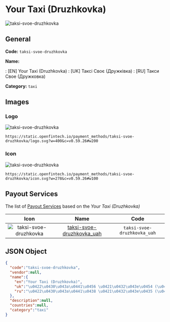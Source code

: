 
# Your Taxi (Druzhkovka) 
![taksi-svoe-druzhkovka](https://static.openfintech.io/payment_methods/taksi-svoe-druzhkovka/logo.svg?w=400&c=v0.59.26#w200)  

## General 
**Code:** `taksi-svoe-druzhkovka` 
 
**Name:** 
 
:	[EN] Your Taxi (Druzhkovka) 
:	[UK] Таксі Своє (Дружківка) 
:	[RU] Такси Свое (Дружковка) 
 
**Category:** `taxi` 
 

## Images 

### Logo 
![taksi-svoe-druzhkovka](https://static.openfintech.io/payment_methods/taksi-svoe-druzhkovka/logo.svg?w=400&c=v0.59.26#w200)  

```
https://static.openfintech.io/payment_methods/taksi-svoe-druzhkovka/logo.svg?w=400&c=v0.59.26#w200
```  

### Icon 
![taksi-svoe-druzhkovka](https://static.openfintech.io/payment_methods/taksi-svoe-druzhkovka/icon.svg?w=278&c=v0.59.26#w100)  

```
https://static.openfintech.io/payment_methods/taksi-svoe-druzhkovka/icon.svg?w=278&c=v0.59.26#w100
```  

## Payout Services 
 
The list of [Payout Services](/payout-services/) based on the _Your Taxi (Druzhkovka)_ 

|Icon|Name|Code| 
|:---:|:---:|:---:| 
|![taksi-svoe-druzhkovka](https://static.openfintech.io/payout_methods/taksi-svoe-druzhkovka/icon.svg?w=278&c=v0.59.26#w40) |[taksi-svoe-druzhkovka_uah](/payout-services/taksi-svoe-druzhkovka_uah/)|`taksi-svoe-druzhkovka_uah`| 
 

## JSON Object 

```json
{
  "code":"taksi-svoe-druzhkovka",
  "vendor":null,
  "name":{
    "en":"Your Taxi (Druzhkovka)",
    "uk":"\u0422\u0430\u043a\u0441\u0456 \u0421\u0432\u043e\u0454 (\u0414\u0440\u0443\u0436\u043a\u0456\u0432\u043a\u0430)",
    "ru":"\u0422\u0430\u043a\u0441\u0438 \u0421\u0432\u043e\u0435 (\u0414\u0440\u0443\u0436\u043a\u043e\u0432\u043a\u0430)"
  },
  "description":null,
  "countries":null,
  "category":"taxi"
}
```  
